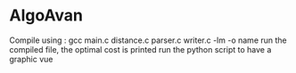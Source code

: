 # AlgoAvan

Compile using : gcc main.c distance.c parser.c writer.c -lm -o name
run the compiled file, the optimal cost is printed
run the python script to have a graphic vue
